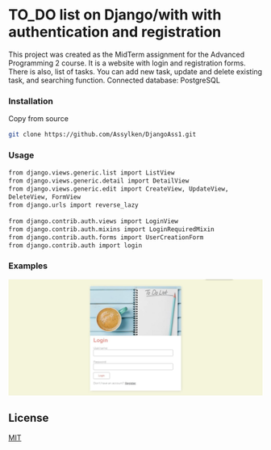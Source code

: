 # TO_DO list on Django/with with authentication and registration

This project was created as the MidTerm assignment for the Advanced Programming 2 course. 
It is a website with login and registration forms. There is also, list of tasks. You can add new task, update and delete existing task, and searching function.
Connected database: PostgreSQL

### Installation
Copy from source
```bash
git clone https://github.com/Assylken/DjangoAss1.git
```

### Usage

```
from django.views.generic.list import ListView
from django.views.generic.detail import DetailView
from django.views.generic.edit import CreateView, UpdateView, DeleteView, FormView
from django.urls import reverse_lazy

from django.contrib.auth.views import LoginView
from django.contrib.auth.mixins import LoginRequiredMixin
from django.contrib.auth.forms import UserCreationForm
from django.contrib.auth import login
```

### Examples
![alt text](/images/login.png)

## License
[MIT](https://choosealicense.com/licenses/mit/)
